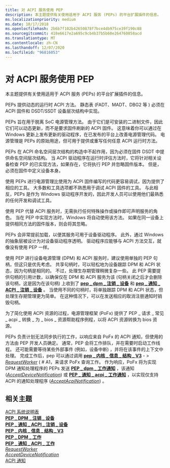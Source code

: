 ```yaml
---
title: 对 ACPI 服务使用 PEP
description: 本主题提供有关使用适用于 ACPI 服务 (PEPs) 的平台扩展插件的信息。
ms.localizationpriority: medium
ms.date: 10/17/2018
ms.openlocfilehash: 2b6b7f102b42650878f7bce4db975ce39f190c88
ms.sourcegitcommit: 418e6617e2a695c9cb4b37b5b60e264760858acd
ms.translationtype: MT
ms.contentlocale: zh-CN
ms.lasthandoff: 12/07/2020
ms.locfileid: "96816053"
---
```

# <a name="using-peps-for-acpi-services"></a>对 ACPI 服务使用 PEP


本主题提供有关使用适用于 ACPI 服务 (PEPs) 的平台扩展插件的信息。

PEPs 提供动态的运行时 ACPI 方法。 静态表 (FADT、MADT、DBG2 等 ) 必须在 ACPI 固件和 DSDT/SSDT 设备层次结构中实现。

PEPs 旨在用于脱离 SoC 电源管理方法。 由于它们是可安装的二进制文件，因此它们可以动态更新，而不是要求固件刷新的 ACPI 固件。 这意味着你可以通过在 Windows 更新上发布更新的驱动程序，在已发布的平台上改善电源管理代码。 电源管理是 PEPs 的原始用途，但可用于提供或重写任何任意 ACPI 运行时方法。

PEPs 在 ACPI 命名空间层次结构的构造中不起作用，因为必须在固件 DSDT 中提供命名空间层次结构。 当 ACPI 驱动程序在运行时评估方法时，它将针对相关设备检查 PEP 的已实现方法，如果存在，它将执行 PEP 并忽略固件版本。 但是，必须在固件中定义设备本身。

使用 PEPs 进行电源管理比使用为 ACPI 固件编写的代码更容易调试，因为提供了相应的工具。 大多数和工具选项都不熟悉用于调试 ACPI 固件的工具。 与此相反，PEPs 是作为 Windows 驱动程序开发的，因此开发人员可以使用他们最熟悉的任何开发和调试工具。

使用 PEP 代替 ACPI 服务时，无需执行任何特殊操作或操作即可声明服务的角色。 当在 PEP 中实现方法时，Windows 将自动使用该方法。 如果在同一设备上提供相同方法的固件版本，则会将其忽略。

PEPs 会非常提前加载，以便其服务可用于设备驱动程序。 此外，通过 Windows 的抽象层被设计为对设备驱动程序透明。 驱动程序应能够与 ACPI 方法交互，就像没有使用 PEP 一样。

使用 PEP 进行设备电源管理 (DPM) 和 ACPI 服务时，建议使用单独的 PEP 句柄，但这只是优先考虑。 共享句柄时，可以轻松地为设备跟踪 DPM 和 ACPI 状态，因为句柄是相同的。 不过，处理生存期管理稍微复杂一些。 此 PEP 需要提供句柄的引用计数，以确保仅在 DPM 和 ACPI 服务为该 (句柄关闭之后才会删除该句柄，这是因为在该句柄) 上收到了 [**pep \_ dpm \_ 注销 \_ 设备**](/windows-hardware/drivers/ddi/index) 和 [**pep \_ 通知 \_ ACPI \_ 注销 \_ 设备**](/windows-hardware/drivers/ddi/index) 。 当使用不同的句柄时，将单独跟踪 DPM 和 ACPI 状态，但处理生存期管理更为简单。 在这种情况下，可以在发送相应的取消注册通知时销毁句柄。

为了简化使用 ACPI 资源的过程，电源管理框架 (PoFx) 提供了 PEP \_ 请求 \_ 常见 \_ acpi \_ 转换 \_ 为 \_ bios \_ 资源帮助程序例程，以将 ACPI 资源转换为 bios 资源。

PEPs 负责计划无法同步执行的工作，以响应来自 PoFx 的 ACPI 通知，但使用的方法由 PEP 开发人员确定。 通常，PEP 会将工作排队，并在需要时启动工作线程。 还可能需要等待某些外部事件 (例如，设备中断) ，并将在该事件的上下文中处理。 完成工作后，pep 可以通过调用 [**pep \_ 内核 \_ 信息 \_ 结构 \_ V3**](/windows-hardware/drivers/ddi/pepfx/ns-pepfx-_pep_kernel_information_struct_v3) - &gt; [*RequestWorker*](/windows-hardware/drivers/ddi/pepfx/nc-pepfx-pofxcallbackrequestworker) ( # A1，来请求 PoFx 查询工作。 作为响应，PoFx 将为实现 DPM 通知处理程序的 PEPs 发送 [**PEP \_ dpm \_ 工作通知**](/windows-hardware/drivers/ddi/index) ，该通知 ([*AcceptDeviceNotification*](/windows-hardware/drivers/ddi/pepfx/nc-pepfx-pepcallbacknotifydpm)) 或 [**PEP \_ 通知 \_ acpi \_ 工作通知**](/windows-hardware/drivers/ddi/index) ，以实现仅支持 ACPI 的通知处理程序 ([*AcceptAcpiNotification*](/windows-hardware/drivers/ddi/pepfx/nc-pepfx-pepcallbacknotifyacpi)) 。

## <a name="related-topics"></a>相关主题
[ACPI 系统说明表](../bringup/acpi-system-description-tables.md)  
[**PEP \_ DPM \_ 注销 \_ 设备**](/windows-hardware/drivers/ddi/index)  
[**PEP \_ 通知 \_ ACPI \_ 注销 \_ 设备**](/windows-hardware/drivers/ddi/index)  
[**PEP \_ 内核 \_ 信息 \_ 结构 \_ V3**](/windows-hardware/drivers/ddi/pepfx/ns-pepfx-_pep_kernel_information_struct_v3)  
[**PEP \_ DPM \_ 工作**](/windows-hardware/drivers/ddi/index)  
[**PEP \_ 通知 \_ ACPI \_ 工作**](/windows-hardware/drivers/ddi/index)  
[*RequestWorker*](/windows-hardware/drivers/ddi/pepfx/nc-pepfx-pofxcallbackrequestworker)  
[*AcceptDeviceNotification*](/windows-hardware/drivers/ddi/pepfx/nc-pepfx-pepcallbacknotifydpm)  
[ACPI 通知](/windows-hardware/drivers/ddi/index)
